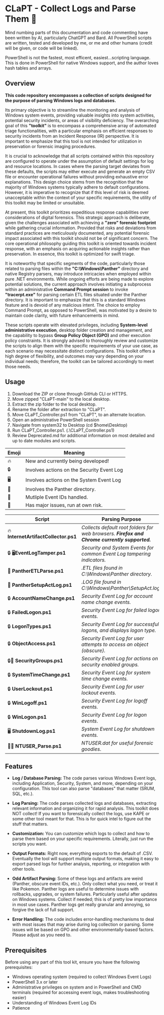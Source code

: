 # CLaPT - Collect Logs and Parse Them 📁

Mind numbing parts of this documentation and code commenting have been written by AI, particularly ChatGPT and Bard. All PowerShell scripts are written, tested and developed by me, or me and other humans (credit will be given, or code will be linked).  

PowerShell is not the fastest, most efficent, easiest...scripting language. This is done in PowerShell for native Windows support, and the author loves hash tables and arrays.

## Overview

**This code repository encompasses a collection of scripts designed for the purpose of parsing Windows logs and databases.** 

Its primary objective is to streamline the monitoring and analysis of Windows system events, providing valuable insights into system activities, potential security incidents, or areas of visibility deficiency. The overarching goal of this **"toolkit"** is to encompass a comprehensive array of automated triage functionalities, with a particular emphasis on efficient responses to security incidents from an Incident Response (IR) perspective. It is important to emphasize that this tool is not intended for utilization in preservation or forensic imaging procedures.

It is crucial to acknowledge that all scripts contained within this repository are configured to operate under the assumption of default settings for log and resource locations. In cases where the parsing target deviates from these defaults, the scripts may either execute and generate an empty CSV file or encounter operational failures without providing exhaustive error explanations. This design choice stems from the recognition that the majority of Windows systems typically adhere to default configurations. However, it is imperative to recognize that if this level of risk is deemed unacceptable within the context of your specific requirements, the utility of this toolkit may be limited or unsuitable.

At present, this toolkit prioritizes expeditious response capabilities over considerations of digital forensics. This strategic approach is deliberate, given the challenges associated with achieving a **"zero" forensic footprint** while gathering crucial information. Provided that risks and deviations from standard practices are meticulously documented, any potential forensic impact associated with this toolkit should not be of significant concern. The core operational philosophy guiding this toolkit is oriented towards incident response, with an emphasis on acquiring actionable insights rather than preservation. In essence, this toolkit is optimized for swift triage.

It is noteworthy that specific segments of the code, particularly those related to parsing files within the **"C:\Windows\Panther"** directory and native Registry parsers, may introduce intricacies when employed within pure .NET environments. While ongoing efforts are being made to explore potential solutions, the current approach involves initiating a subprocess within an administrative **Command Prompt session** to invoke **"tracerpt.exe"** for parsing certain ETL files situated under the Panther directory. It is important to emphasize that this is a standard Windows feature and is devoid of any malicious intent. The choice to employ Command Prompt, as opposed to PowerShell, was motivated by a desire to maintain code clarity, with future enhancements in mind.

These scripts operate with elevated privileges, including **System-level administrative execution**, desktop folder creation and management, and the capability to bypass **Group Policy Object (GPO)** and other execution policy constraints. It is strongly advised to thoroughly review and customize the scripts to align them with the specific requirements of your use case, as each scenario may necessitate distinct configurations. This toolkit offers a high degree of flexibility, and outcomes may vary depending on your individual needs; therefore, the toolkit can be tailored accordingly to meet those needs.


## Usage ## 

1. Download the ZIP or clone through GitHub CLI or HTTPS.
2. Move zipped "CLaPT-main" to the local desktop.
4. Extract the zip folder to the local desktop.
5. Rename the folder after extraction to "CLaPT".
6. Move CLaPT_Controller.ps1 from "CLaPT", to an alternate location.
7. Open an administrative PowerShell session
8. Navigate from system32 to Desktop (cd $home\Desktop\)
9. Run CLaPT_Controller.ps1. (.\CLaPT_Controller.ps1)
10. Review Deprecated.md for additional information on most detailed and up to date modules and scripts.

| Emoji | Meaning|
| --- | --- |
| 🔥 | New and currently being developed! |
| 🔒 | Involves actions on the Security Event Log |
| 🖥️ | Involves actions on the System Event Log |
| 🐆 | Involves the Panther directory. |
| 🧅 | Mutliple Event IDs handled. |
| 🤡 | Has major issues, run at own risk. |


| **Script** | **Parsing Purpose** |
| --- | --- |
| 🔥 **InternetArtifactCollector.ps1** | *Collects default root folders for web browsers. **Firefox and Chrome currently supported.*** |
| 🔒 🖥️**EventLogTamper.ps1**| *Security and System Events for common Event Log tampering indicators.*  |
| 🐆 **PantherETLParse.ps1** | *.ETL files found in _C:\Windows\Panther_ directory.* |
| 🐆 **PantherSetupActLog.ps1** | *.LOG file found in C:\Windows\Panther\SetupAct.log.* |
| 🔒 **AccountNameChange.ps1** | *Security Event Log for account name change events.* |
| 🔒 **FailedLogon.ps1** | *Security Event Log for failed logon events.* |
| 🔒 **LogonTypes.ps1** | *Security Event Log for successful logons, and displays logon type.* |
| 🔒 **ObjectAccess.ps1** | *Security Event Log for user attempts to access an object (obscure).* |
| 🔒🧅 **SecurityGroups.ps1** | *Security Event Log for actions on security enabled groups.* |
| 🔒 **SystemTimeChange.ps1** | *Security Event Log for system time change events.* |
| 🔒 **UserLockout.ps1** | *Security Event Log for user lockout events.* |
| 🔒 **WinLogoff.ps1** | *Security Event Log for logoff events.* |
| 🔒 **WinLogon.ps1** | *Security Event Log for logon events*. |
| 🖥️ **ShutdownLog.ps1** | *System Event Log for shutdown events.* |
| 🤡🔥 **NTUSER_Parse.ps1** | *NTUSER.dat for useful forensic goodies*. |
   
## Features

- **Log / Database Parsing:** The code parses various Windows Event logs, including Application, Security, System, and more, depending on your configuration. This tool can also parse "databases" that matter (SRUM, SQL, etc.).

- **Log Parsing:** The code parses collected logs and databases, extracting relevant information and organizing it for rapid analysis. This toolkit does NOT collect! If you want to forensically collect the logs, use KAPE or some other tool meant for that. This is for quick intel to figure out the stuff that matters.

- **Customization:** You can customize which logs to collect and how to parse them based on your specific requirements. Literally, just run the scripts you want.

- **Output Formats:** Right now, everything exports to the default of .CSV. Eventually the tool will support multiple output formats, making it easy to export parsed logs for further analysis, reporting, or integration with other tools.

- **Odd Artifact Parsing:** Some of these logs and artifacts are weird (Panther, obscure event IDs, etc.). Only collect what you need, or treat it like Pokemon. Panther logs are useful to determine issues with rollbacks, upgrades, or system failures. Particularly useful after updates on Windows systems. Collect if needed; this is of pretty low importance in most use cases. Panther logs get really granular and annoying, so forgive the lack of full support.

- **Error Handling:** The code includes error-handling mechanisms to deal with most issues that may arise during log collection or parsing. Some issues will be based on GPO and other environmentally-based factors. Please adjust as you need to.

## Prerequisites

Before using any part of this tool kit, ensure you have the following prerequisites:

- Windows operating system (required to collect Windows Event Logs)
- PowerShell 3.x or later  
- Administrative privileges on system and in PowerShell and CMD terminals (required for accessing event logs, makes troubleshooting easier)
- Understanding of Windows Event Log IDs
- Patience
